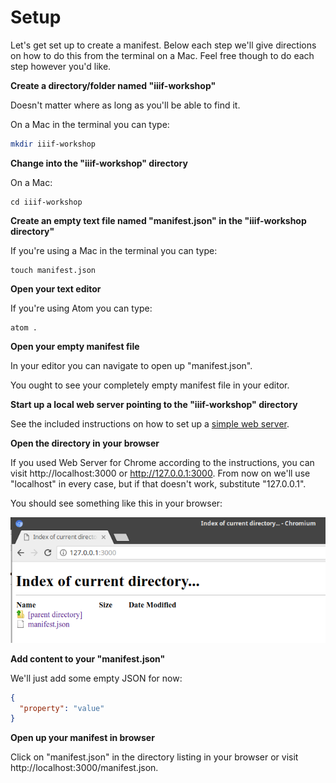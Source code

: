 # Setup

Let's get set up to create a manifest. Below each step we'll give directions on how to do this from the terminal on a Mac. Feel free though to do each step however you'd like.

**Create a directory/folder named "iiif-workshop"**

Doesn't matter where as long as you'll be able to find it.

On a Mac in the terminal you can type:

```sh
mkdir iiif-workshop
```

**Change into the "iiif-workshop" directory**

On a Mac:

```
cd iiif-workshop
```

**Create an empty text file named "manifest.json" in the "iiif-workshop directory"**

If you're using a Mac in the terminal you can type:

```shell
touch manifest.json
```

**Open your text editor**

If you're using Atom you can type:

```
atom .
```
**Open your empty manifest file**

In your editor you can navigate to open up "manifest.json".

You ought to see your completely empty manifest file in your editor.

**Start up a local web server pointing to the "iiif-workshop" directory**

See the included instructions on how to set up a [simple web server](preparation/web-server.md).

**Open the directory in your browser**

If you used Web Server for Chrome according to the instructions, you can visit http://localhost:3000 or http://127.0.0.1:3000. From now on we'll use "localhost" in every case, but if that doesn't work, substitute "127.0.0.1".

You should see something like this in your browser:

![](../assets/images/presentation-setup-open-directory.png)

**Add content to your "manifest.json"**

We'll just add some empty JSON for now:

```json
{
  "property": "value"
}
```

**Open up your manifest in browser**

Click on "manifest.json" in the directory listing in your browser or visit http://localhost:3000/manifest.json.
